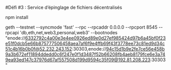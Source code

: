 #Défi #3 : Service d’épinglage de fichiers décentralisés
 




npm install<br>





geth  --testnet --syncmode 'fast' --rpc  --rpcaddr 0.0.0.0 --rpcport 8545 --rpcapi 'db,eth,net,web3,personal,web3' --bootnodes "enode://6332792c4a00e3e4ee0926ed89e0d27ef985424d97b6a45bf0f23e51f0dcb5e66b875777506458aea7af6f9e4ffb69f43f3778ee73c81ed9d34c51c4b16b0b0f@52.232.243.152:30303,enode://94c15d1b9e2fe7ce56e458b9a3b672ef11894ddedd0c6f247e0f1d3487f52b66208fb4aeb8179fce6e3a749ea93ed147c37976d67af557508d199d9594c35f09@192.81.208.223:30303"

 
 